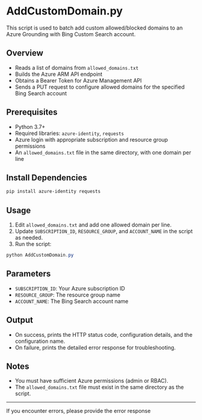 # AddCustomDomain.py

This script is used to batch add custom allowed/blocked domains to an Azure Grounding with Bing Custom Search account.

## Overview

- Reads a list of domains from `allowed_domains.txt`
- Builds the Azure ARM API endpoint
- Obtains a Bearer Token for Azure Management API
- Sends a PUT request to configure allowed domains for the specified Bing Search account

## Prerequisites

- Python 3.7+
- Required libraries: `azure-identity`, `requests`
- Azure login with appropriate subscription and resource group permissions
- An `allowed_domains.txt` file in the same directory, with one domain per line

## Install Dependencies

```powershell
pip install azure-identity requests
```

## Usage

1. Edit `allowed_domains.txt` and add one allowed domain per line.
2. Update `SUBSCRIPTION_ID`, `RESOURCE_GROUP`, and `ACCOUNT_NAME` in the script as needed.
3. Run the script:

```powershell
python AddCustomDomain.py
```

## Parameters

- `SUBSCRIPTION_ID`: Your Azure subscription ID
- `RESOURCE_GROUP`: The resource group name
- `ACCOUNT_NAME`: The Bing Search account name

## Output

- On success, prints the HTTP status code, configuration details, and the configuration name.
- On failure, prints the detailed error response for troubleshooting.

## Notes

- You must have sufficient Azure permissions (admin or RBAC).
- The `allowed_domains.txt` file must exist in the same directory as the script.

---

If you encounter errors, please provide the error response